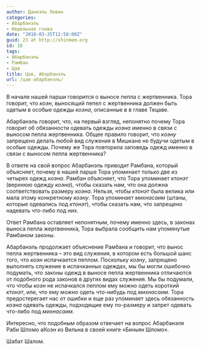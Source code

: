 ```yaml
---
author: Даниэль Левин
categories:
- Абарбанэль
- Недельная глава
date: "2010-03-25T12:58:00Z"
guid: 23 at http://shinmem.org
id: 18
tags:
- Абарбанэль
- Рамбан
- Цав
title: Цав, Абарбанэль
url: /цав-абарбанэль/
---
```

<!--more-->

В начале нашей парши говорится о выносе пепла с жертвенника. Тора говорит, что _коэн_, выносящий пепел с жертвенника должен быть одетым в особые одежды _коэна_, описанные в в главе Тецаве.

Абарбанэль говорит, что, на первый взгляд, непонятно почему Тора говорит об обязанности одевать одежды _коэна_ именно в связи с выносом пепла жертвенника. Общее правило говорит, что _коэну_ запрещено делать любой вид служения в Мишкане не будучи одетым в особые одежды. Почему же Тора повторила заповедь одежд именно в связи с выносом пепла жертвенника?

В ответе на свой вопрос Абарбанэль приводит Рамбана, который объясняет, почему в нашей парше Тора упоминает только две из четырех одежд _коэна_. Рамбан объясняет, что Тора упоминает _ктонэт_ (верхнюю одежду _коэна_), чтобы сказать нам, что она должна соответствовать размеру _коэна_. Нельзя, чтобы _ктонэт_ была велика или мала этому конкретному _коэну_. Тора упоминает _михнасаим_ (штаны, которые одевались под _ктонэт_), чтобы сказать нам, что запрещено надевать что-либо под них.

Ответ Рамбана оставляет непонятным, почему именно здесь, в законах выноса пепла жертвенника, Тора выбрала сообщить нам упомянутые Рамбаном законы. 

Абарбанэль продолжает объяснение Рамбана и говорит, что вынос пепла жертвенника – это вид служения, в котором есть большой шанс того, что _коэн_ испачкается пеплом. Поскольку _коэну_, запрещено выполнять служение в испачканных одеждах, мы бы могли ошибочно подумать, что законы одежд в выносе пепла жертвенника отличаются от подобного рода законов в других видах служения. Мы бы подумали, что чтобы _коэн_ не испачкался пеплом ему можно одеть короткий _ктонэт_, или, что ему можно одеть что-нибудь под _михнасаим_. Тора предостерегает нас от ошибки и еще раз упоминает здесь обязанность _коэна_ одевать одежды, подходящие ему по-размеру и запрет одевать что-либо под _михнасаим_.

Интересно, что подобным образом отвечает на вопрос Абарбанэля Раби Шломо аКоэн из Вильна в своей книге «Биньян Шломо».

Шабат Шалом.